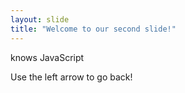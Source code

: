 ```yaml
---
layout: slide
title: "Welcome to our second slide!"
---
```

knows JavaScript

Use the left arrow to go back!
